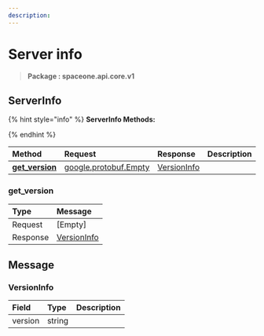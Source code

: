 ```yaml
---
description:  
---
```

# Server info

>  **Package : spaceone.api.core.v1**

## ServerInfo

{% hint style="info" %}
**ServerInfo Methods:**

{%  endhint %}


| Method | Request | Response | Description |
| :--- | :--- | :--- | :--- |
| [**get_version**](server-info.md#get_version)| [google.protobuf.Empty](https://github.com/protocolbuffers/protobuf/blob/master/src/google/protobuf/empty.proto)|   [VersionInfo](server-info.md#versioninfo) |  | 
 

 
### get_version


| Type | Message |
| :--- | :--- |
| Request | [Empty] |
| Response |  [VersionInfo](server-info.md#versioninfo)  |


## 

## Message

### VersionInfo
| Field | Type |  Description |
| :--- | :--- | :--- |
| version |string | |
